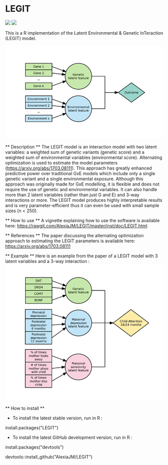 # LEGIT

[![](http://cranlogs.r-pkg.org/badges/LEGIT)](http://cran.rstudio.com/web/packages/LEGIT/index.html)
[![](http://cranlogs.r-pkg.org/badges/grand-total/LEGIT)](http://cran.rstudio.com/web/packages/LEGIT/index.html)

This is a R implementation of the Latent Environmental &amp; Genetic InTeraction (LEGIT) model. 

![](https://raw.githubusercontent.com/AlexiaJM/LEGIT/master/images/LEGIT.png)

** Description **
The LEGIT model is an interaction model with two latent variables: a weighted sum of genetic variants (genetic score) and a weighted sum of environmental variables (environmental score). Alternating optimization is used to estimate the model parameters (https://arxiv.org/abs/1703.08111). This approach has greatly enhanced predictive power over traditional GxE models which include only a single genetic variant and a single environmental exposure. Although this approach was originally made for GxE modelling, it is flexible and does not require the use of genetic and environmental variables. It can also handle more than 2 latent variables (rather than just G and E) and 3-way interactions or more. The LEGIT model produces highly interpretable results and is very parameter-efficient thus it can even be used with small sample sizes (n < 250).

** How to use **
A vignette explaining how to use the software is available here: https://rawgit.com/AlexiaJM/LEGIT/master/inst/doc/LEGIT.html

** References **
The paper discussing the alternating optimization approach to estimating the LEGIT parameters is available here: https://arxiv.org/abs/1703.08111

** Example **
Here is an example from the paper of a LEGIT model with 3 latent variables and a 3-way interaction :
![](https://raw.githubusercontent.com/AlexiaJM/LEGIT/master/images/LEGIT_3way.png)

** How to install **
* To install the latest stable version, run in R :

install.packages("LEGIT")

* To install the latest GitHub development version, run in R :

install.packages("devtools")

devtools::install_github("AlexiaJM/LEGIT")
